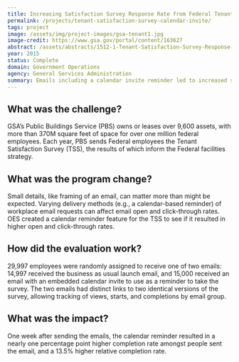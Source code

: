 ```yaml
---
title: Increasing Satisfaction Survey Response Rate from Federal Tenants - Calendar Invite
permalink: /projects/tenant-satisfaction-survey-calendar-invite/
tags: project
image: /assets/img/project-images/gsa-tenant1.jpg
image-credit: https://www.gsa.gov/portal/content/163627
abstract: /assets/abstracts/1512-1-Tenant-Satisfaction-Survey-Response-Calendar-Invite.pdf
year: 2015
status: Complete
domain: Government Operations
agency: General Services Administration
summary: Emails including a calendar invite reminder led to increased survey responses from Federal employees.
---
```

## What was the challenge?

GSA’s Public Buildings Service (PBS) owns or leases over 9,600 assets, with more than 370M square feet of space for over one million federal employees. Each year, PBS sends Federal employees the Tenant Satisfaction Survey (TSS), the results of which inform the Federal facilities strategy.

## What was the program change?

Small details, like framing of an email, can matter more than might be expected. Varying delivery methods (e.g., a calendar-based reminder) of workplace email requests can affect email open and click-through rates. OES created a calendar reminder feature for the TSS to see if it resulted in higher open and click-through rates.

## How did the evaluation work?

29,997 employees were randomly assigned to receive one of two emails: 14,997 received the business as usual launch email, and 15,000 received an email with an embedded calendar invite to use as a reminder to take the survey. The two emails had distinct links to two identical versions of the survey, allowing tracking of views, starts, and completions by email group.

## What was the impact?

One week after sending the emails, the calendar reminder resulted in a nearly one percentage point higher completion rate amongst people sent the email, and a 13.5% higher relative completion rate.
